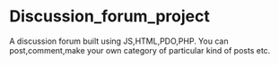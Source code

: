 # Discussion_forum_project
A discussion forum built using JS,HTML,PDO,PHP. You can post,comment,make your own category of particular kind of posts etc.
